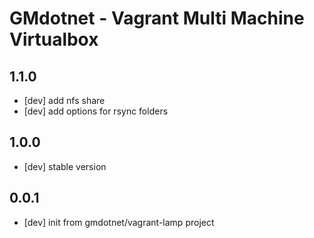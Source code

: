 # GMdotnet - Vagrant Multi Machine Virtualbox

## 1.1.0
- [dev] add nfs share
- [dev] add options for rsync folders

## 1.0.0
- [dev] stable version

## 0.0.1
- [dev] init from gmdotnet/vagrant-lamp project